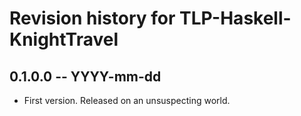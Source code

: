 # Revision history for TLP-Haskell-KnightTravel

## 0.1.0.0  -- YYYY-mm-dd

* First version. Released on an unsuspecting world.
